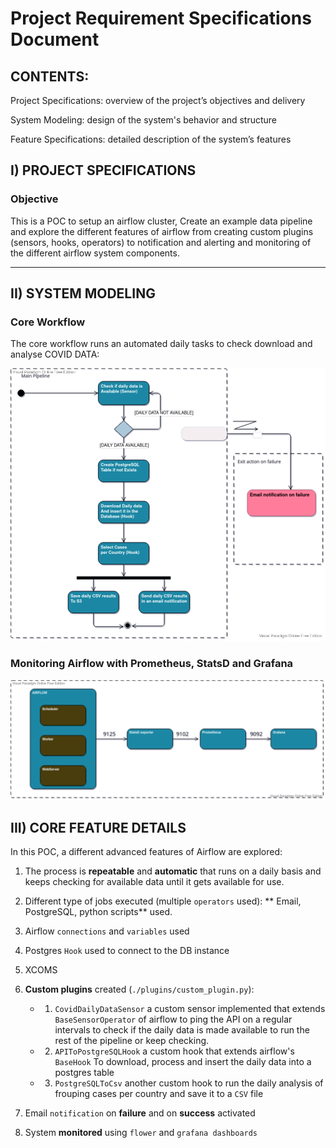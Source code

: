 # Project Requirement Specifications Document

## CONTENTS:

Project Specifications: overview of the project’s objectives and delivery

System Modeling: design of the system's behavior and structure

Feature Specifications: detailed description of the system’s features

## I) PROJECT SPECIFICATIONS

### Objective

This is a POC to setup an airflow cluster, Create an example data pipeline and explore the different features of airflow from creating custom plugins (sensors, hooks, operators) to notification and alerting and monitoring of the different airflow system components.

---

## II) SYSTEM MODELING

### Core Workflow

The core workflow runs an automated daily tasks to check download and analyse COVID DATA:

![Workflow Activity Model](./public/core_workflow.png)


### Monitoring Airflow with Prometheus, StatsD and Grafana

![System monitoring](./public/monitoring.png)


## III) CORE FEATURE DETAILS

In this POC, a different advanced features of Airflow are explored: 

1. The process is **repeatable** and **automatic** that runs on a daily basis and keeps checking for available data until it gets available for use.
2. Different type of jobs executed (multiple `operators` used): ** Email, PostgreSQL, python scripts** used.
3. Airflow `connections` and `variables` used
3. Postgres `Hook` used to connect to the DB instance 
4. XCOMS
5. **Custom plugins** created (`./plugins/custom_plugin.py`):
    - 1. `CovidDailyDataSensor` a custom sensor implemented that extends `BaseSensorOperator` of airflow to ping the API on a regular intervals to check if the daily data is made available to run the rest of the pipeline or keep checking. 
    - 2. `APIToPostgreSQLHook` a custom hook that extends airflow's `BaseHook` To download, process and insert the daily data into a postgres table
    - 3.  `PostgreSQLToCsv` another custom hook to run the daily analysis of frouping cases per country and save it to a `CSV` file

6. Email `notification` on **failure** and on **success** activated
7. System **monitored** using `flower` and `grafana dashboards`
